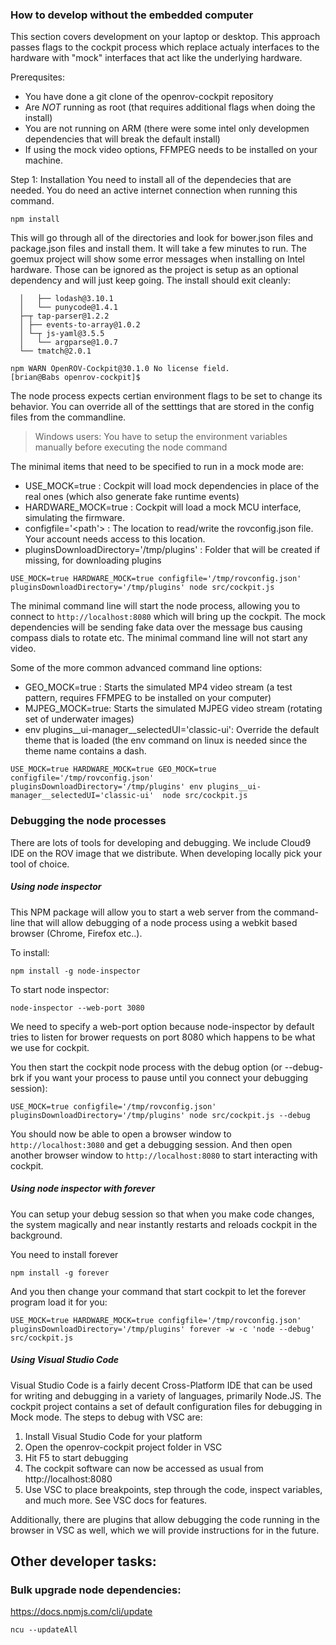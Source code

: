 ### How to develop without the embedded computer
This section covers development on your laptop or desktop.  This approach passes flags to the cockpit process which replace actualy interfaces to the hardware with "mock" interfaces that act like the underlying hardware.

Prerequsites:
* You have done a git clone of the openrov-cockpit repository
* Are *NOT* running as root (that requires additional flags when doing the install)
* You are not running on ARM (there were some intel only developmen dependencies that will break the default install)
* If using the mock video options, FFMPEG needs to be installed on your machine.

Step 1: Installation
You need to install all of the dependecies that are needed.  You do need an active internet connection when running this command.

```
npm install
```

This will go through all of the directories and look for bower.json files and package.json files and install them.  It will take a few minutes to run.  The goemux project will show some error messages when installing on Intel hardware.  Those can be ignored as the project is setup as an optional dependency and will just keep going.  The install should exit cleanly:

```
  │   ├── lodash@3.10.1
  │   └── punycode@1.4.1
  ├─┬ tap-parser@1.2.2
  │ ├── events-to-array@1.0.2
  │ └─┬ js-yaml@3.5.5
  │   └── argparse@1.0.7
  └── tmatch@2.0.1

npm WARN OpenROV-Cockpit@30.1.0 No license field.
[brian@Babs openrov-cockpit]$
```

The node process expects certian environment flags to be set to change its behavior.  You can override all of the setttings that are stored in the config files from the commandline.

> Windows users: You have to setup the environment variables manually before executing the node command

The minimal items that need to be specified to run in a mock mode are:
* USE_MOCK=true : Cockpit will load mock dependencies in place of the real ones (which also generate fake runtime events)
* HARDWARE_MOCK=true : Cockpit will load a mock MCU interface, simulating the firmware.
* configfile='<path'> : The location to read/write the rovconfig.json file.  Your account needs access to this location.
* pluginsDownloadDirectory='/tmp/plugins' : Folder that will be created if missing, for downloading plugins

```
USE_MOCK=true HARDWARE_MOCK=true configfile='/tmp/rovconfig.json' pluginsDownloadDirectory='/tmp/plugins' node src/cockpit.js
```

The minimal command line will start the node process, allowing you to connect to `http://localhost:8080` which will bring up the cockpit.  The mock dependencies will be sending fake data over the message bus causing compass dials to rotate etc.  The minimal command line will not start any video.

Some of the more common advanced command line options:
* GEO_MOCK=true : Starts the simulated MP4 video stream (a test pattern, requires FFMPEG to be installed on your computer)
* MJPEG_MOCK=true: Starts the simulated MJPEG video stream (rotating set of underwater images)
* env plugins__ui-manager__selectedUI='classic-ui': Override the default theme that is loaded  (the env command on linux is needed since the theme name contains a dash.

```
USE_MOCK=true HARDWARE_MOCK=true GEO_MOCK=true configfile='/tmp/rovconfig.json' pluginsDownloadDirectory='/tmp/plugins' env plugins__ui-manager__selectedUI='classic-ui'  node src/cockpit.js
```

### Debugging the node processes
There are lots of tools for developing and debugging.  We include Cloud9 IDE on the ROV image that we distribute.  When developing locally pick your tool of choice.

##### Using node inspector
This NPM package will allow you to start a web server from the command-line that will allow debugging of a node process using a webkit based browser (Chrome, Firefox etc..).

To install:
```
npm install -g node-inspector
```

To start node inspector:

```
node-inspector --web-port 3080
```
We need to specify a web-port option because node-inspector by default tries to listen for brower requests on port 8080 which happens to be what we use for cockpit.

You then start the cockpit node process with the debug option (or --debug-brk if you want your process to pause until you connect your debugging session):

```
USE_MOCK=true configfile='/tmp/rovconfig.json' pluginsDownloadDirectory='/tmp/plugins' node src/cockpit.js --debug
```

You should now be able to open a browser window to `http://localhost:3080` and get a debugging session.  And then open another browser window to `http://localhost:8080` to start interacting with cockpit.

##### Using node inspector with forever
You can setup your debug session so that when you make code changes, the system magically and near instantly restarts and reloads cockpit in the background.

You need to install forever
```
npm install -g forever
```

And you then change your command that start cockpit to let the forever program load it for you:

```
USE_MOCK=true HARDWARE_MOCK=true configfile='/tmp/rovconfig.json' pluginsDownloadDirectory='/tmp/plugins' forever -w -c 'node --debug' src/cockpit.js
```

##### Using Visual Studio Code
Visual Studio Code is a fairly decent Cross-Platform IDE that can be used for writing and debugging in a variety of languages, primarily Node.JS. The cockpit project contains a set of default configuration files for debugging in Mock mode. The steps to debug with VSC are:

1. Install Visual Studio Code for your platform
2. Open the openrov-cockpit project folder in VSC
3. Hit F5 to start debugging
4. The cockpit software can now be accessed as usual from http://localhost:8080
5. Use VSC to place breakpoints, step through the code, inspect variables, and much more. See VSC docs for features.

Additionally, there are plugins that allow debugging the code running in the browser in VSC as well, which we will provide instructions for in the future.

## Other developer tasks:
### Bulk upgrade node dependencies:
https://docs.npmjs.com/cli/update

`ncu --updateAll`
